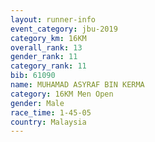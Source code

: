 ```yaml
---
layout: runner-info 
event_category: jbu-2019 
category_km: 16KM  
overall_rank: 13
gender_rank: 11
category_rank: 11
bib: 61090
name: MUHAMAD ASYRAF BIN KERMA
category: 16KM Men Open
gender: Male
race_time: 1-45-05
country: Malaysia
---
```

